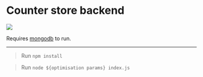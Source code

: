 Counter store backend
=====================

![](https://raw.githubusercontent.com/spukst3r/counter-store/master/img.png)

Requires [mongodb](https://www.mongodb.com/) to run.

---
> Run `npm install`

> Run `node ${optimisation params} index.js`

